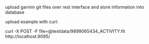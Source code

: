 upload garmin git files over rest interface 
and store information into database

upload example with curl:

curl -X POST -F file=@testdata/9899065434_ACTIVITY.fit http://localhost:9095/
